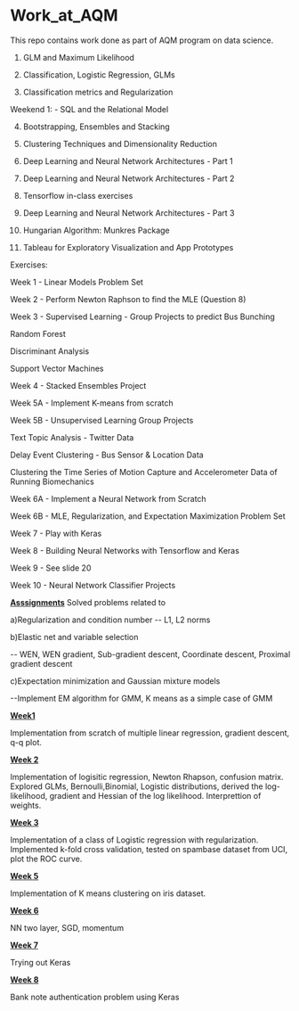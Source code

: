 # Work_at_AQM
This repo contains work done as part of AQM program on data science.
1. GLM and Maximum Likelihood

2. Classification, Logistic Regression, GLMs

3. Classification metrics and Regularization

Weekend 1: - SQL and the Relational Model

4. Bootstrapping, Ensembles and Stacking

5. Clustering Techniques and Dimensionality Reduction

6. Deep Learning and Neural Network Architectures - Part 1

7. Deep Learning and Neural Network Architectures - Part 2

8. Tensorflow in-class exercises

9. Deep Learning and Neural Network Architectures - Part 3

10. Hungarian Algorithm: Munkres Package

11. Tableau for Exploratory Visualization and App Prototypes

Exercises:

Week 1 - Linear Models Problem Set

Week 2 - Perform Newton Raphson to find the MLE (Question 8)

Week 3 - Supervised Learning - Group Projects to predict Bus Bunching

Random Forest

Discriminant Analysis

Support Vector Machines

Week 4 - Stacked Ensembles Project

Week 5A - Implement K-means from scratch

Week 5B - Unsupervised Learning Group Projects

Text Topic Analysis - Twitter Data

Delay Event Clustering - Bus Sensor & Location Data

Clustering the Time Series of Motion Capture and Accelerometer Data of Running Biomechanics

Week 6A - Implement a Neural Network from Scratch

Week 6B - MLE, Regularization, and Expectation Maximization Problem Set

Week 7 - Play with Keras

Week 8 - Building Neural Networks with Tensorflow and Keras

Week 9 - See slide 20

Week 10 - Neural Network Classifier Projects


[**Asssignments**](https://github.com/AQM-Repos/MukutRKalita/tree/master/DustinAssignment)
Solved problems related to 

a)Regularization and condition number
-- L1, L2 norms

b)Elastic net and variable selection

-- WEN, WEN gradient, Sub-gradient descent, Coordinate descent, Proximal gradient descent

c)Expectation minimization and Gaussian mixture models

--Implement EM algorithm for GMM, K means as a simple case of GMM




[**Week1**](https://github.com/AQM-Repos/MukutRKalita/tree/master/Week1)

Implementation from scratch of multiple linear regression, gradient descent, q-q plot. 

[**Week 2**](https://github.com/AQM-Repos/MukutRKalita/tree/master/Week2)

Implementation of logisitic regression, Newton Rhapson, confusion matrix. Explored GLMs, Bernoulli,Binomial, Logistic distributions, derived the log-likelihood, gradient and Hessian of the log likelihood. Interprettion of weights. 

[**Week 3**](https://github.com/AQM-Repos/MukutRKalita/tree/master/Week3)

Implementation of a class of Logistic regression with regularization. Implemented k-fold cross validation, tested on spambase dataset from UCI, plot the ROC curve.

[**Week 5**](https://github.com/AQM-Repos/MukutRKalita/tree/master/Week5)

Implementation of K means clustering on iris dataset. 

[**Week 6**](https://github.com/AQM-Repos/MukutRKalita/blob/master/Week6/NN_solution.ipynb)

NN two layer, SGD, momentum 

[**Week 7**](https://github.com/AQM-Repos/MukutRKalita/tree/master/Week7)

Trying out Keras

[**Week 8**](https://github.com/AQM-Repos/MukutRKalita/blob/master/Week8/Week8solutions.ipynb)

Bank note authentication problem using Keras


